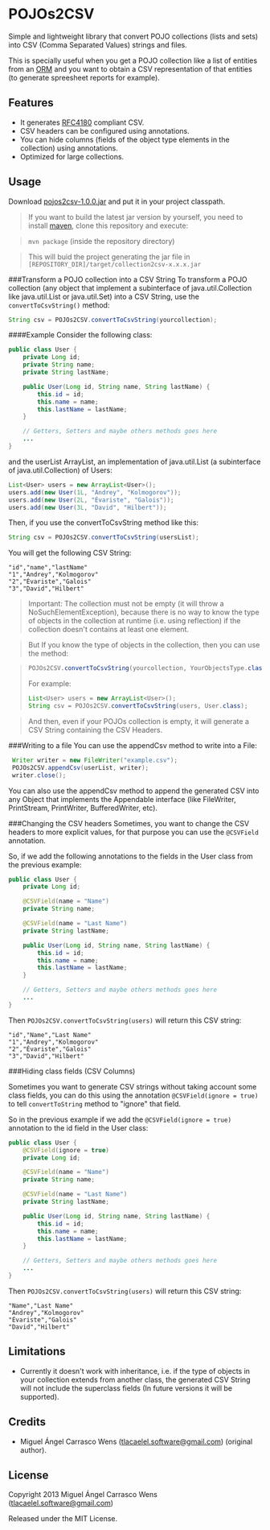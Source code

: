 POJOs2CSV
==============

Simple and lightweight library that convert POJO collections (lists and sets) into CSV (Comma Separated Values) strings and files.

This is specially useful when you get a POJO collection like a list of entities from an
[ORM](http://en.wikipedia.org/wiki/Object-relational_mapping) and you want to obtain
a CSV representation of that entities (to generate spreesheet reports for example).

Features
-------
* It generates [RFC4180](http://tools.ietf.org/html/rfc4180) compliant CSV.
* CSV headers can be configured using annotations.
* You can hide columns (fields of the object type elements in the collection) using annotations.
* Optimized for large collections.

Usage
-----
Download [pojos2csv-1.0.0.jar](https://github.com/miguelcarrasco/collection2csv/releases/download/1.0.0/pojos2csv-1.0.0.jar)
and put it in your project classpath.

> If you want to build the latest jar version by yourself, you need to install [maven](http://maven.apache.org/), 
clone this repository and execute:

> `mvn package` (inside the repository directory)

> This will buid the project generating the jar file in `[REPOSITORY_DIR]/target/collection2csv-x.x.x.jar`

###Transform a POJO collection into a CSV String
To transform a POJO collection (any object that implement a subinterface of java.util.Collection like java.util.List or
java.util.Set) into a CSV String, use the `convertToCsvString()` method:

```java
String csv = POJOs2CSV.convertToCsvString(yourcollection);
```

####Example
Consider the following class:

```java
public class User {
    private Long id;
    private String name;
    private String lastName;

    public User(Long id, String name, String lastName) {
        this.id = id;
        this.name = name;
        this.lastName = lastName;
    }

    // Getters, Setters and maybe others methods goes here
    ...
}
```
and the userList ArrayList, an implementation of java.util.List (a subinterface of java.util.Collection) of Users:
```java
List<User> users = new ArrayList<User>();
users.add(new User(1L, "Andrey", "Kolmogorov"));
users.add(new User(2L, "Évariste", "Galois"));
users.add(new User(3L, "David", "Hilbert"));
```

Then, if you use the convertToCsvString method like this:
```java
String csv = POJOs2CSV.convertToCsvString(usersList);
```
You will get the following CSV String:
```
"id","name","lastName"
"1","Andrey","Kolmogorov"
"2","Évariste","Galois"
"3","David","Hilbert"
```

> Important: The collection must not be empty (it will throw a NoSuchElementException), because there is no way 
to know the type of objects in the collection at runtime (i.e. using reflection) if the collection 
doesn't contains at least one element.

> But If you know the type of objects in the collection, then you can use the method: 

> ```java
> POJOs2CSV.convertToCsvString(yourcollection, YourObjectsType.class);
> ```
> For example:
> ```java
> List<User> users = new ArrayList<User>();
> String csv = POJOs2CSV.convertToCsvString(users, User.class);
> ```

> And then, even if your POJOs collection is empty, it will generate a CSV String containing the CSV Headers.

###Writing to a file
You can use the appendCsv method to write into a File:

```java
 Writer writer = new FileWriter("example.csv");
 POJOs2CSV.appendCsv(userList, writer);
 writer.close();
```
You can also use the appendCsv method to append the generated CSV into any Object that implements the Appendable interface
(like FileWriter, PrintStream, PrintWriter, BufferedWriter, etc).

###Changing the CSV headers
Sometimes, you want to change the CSV headers to more explicit values, for that purpose
you can use the `@CSVField` annotation.

So, if we add the following annotations to the fields in the User class from the previous example:

```java
public class User {
    private Long id;

    @CSVField(name = "Name")
    private String name;

    @CSVField(name = "Last Name")
    private String lastName;

    public User(Long id, String name, String lastName) {
        this.id = id;
        this.name = name;
        this.lastName = lastName;
    }

    // Getters, Setters and maybe others methods goes here
    ...
}
```
Then `POJOs2CSV.convertToCsvString(users)` will return this CSV string:

```
"id","Name","Last Name"
"1","Andrey","Kolmogorov"
"2","Évariste","Galois"
"3","David","Hilbert"
```

###Hiding class fields (CSV Columns)

Sometimes you want to generate CSV strings without taking account some class fields,
you can do this using the annotation `@CSVField(ignore = true)` to tell `convertToString` method to
"ignore" that field.

So in the previous example if we add the `@CSVField(ignore = true)` annotation to the id field
in the User class:

```java
public class User {
    @CSVField(ignore = true)
    private Long id;

    @CSVField(name = "Name")
    private String name;

    @CSVField(name = "Last Name")
    private String lastName;

    public User(Long id, String name, String lastName) {
        this.id = id;
        this.name = name;
        this.lastName = lastName;
    }

    // Getters, Setters and maybe others methods goes here
    ...
}
```
Then `POJOs2CSV.convertToCsvString(users)` will return this CSV string:
```
"Name","Last Name"
"Andrey","Kolmogorov"
"Évariste","Galois"
"David","Hilbert"
```

Limitations
-----------
* Currently it doesn't work with inheritance, i.e. if the type of objects in your collection extends from another
class, the generated CSV String will not include the superclass fields (In future versions it will be supported).

Credits
------
* Miguel Ángel Carrasco Wens (<tlacaelel.software@gmail.com>) (original author).

License
-------
Copyright 2013 Miguel Ángel Carrasco Wens (<tlacaelel.software@gmail.com>)

Released under the MIT License.
